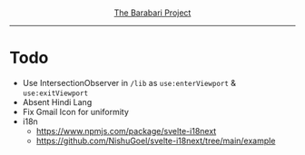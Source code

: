 <div align="center">
<img height="00px" width="auto" src="./static/favicon.png" />

[The Barabari Project](https://plutoniumm.github.io/BarabariProject/)

</div>

<hr/>

# Todo
- Use IntersectionObserver in `/lib` as `use:enterViewport` & `use:exitViewport`
- Absent Hindi Lang
- Fix Gmail Icon for uniformity
- i18n
  - https://www.npmjs.com/package/svelte-i18next
  - https://github.com/NishuGoel/svelte-i18next/tree/main/example
